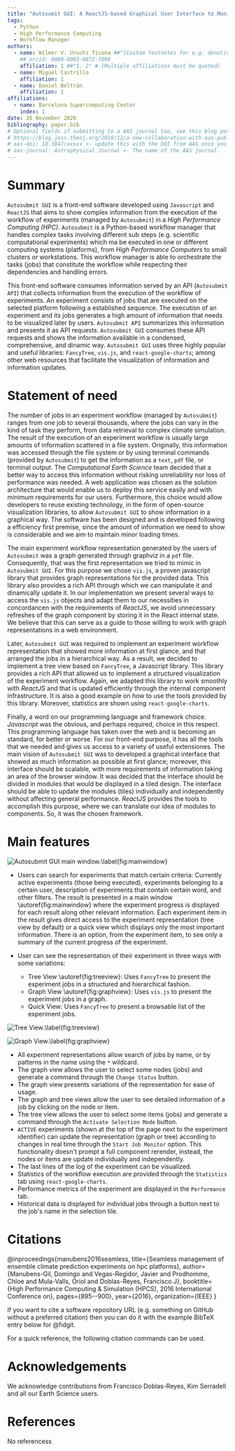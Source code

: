 ```yaml
---
title: "Autosumit GUI: A ReactJS-based Graphical User Interface to Monitor Experiments in a High Performance Computing Environment"
tags:
  - Python
  - High Performance Computing
  - Workflow Manager
authors:
  - name: Wilmer V. Uruchi Ticona ##^[Custom footnotes for e.g. denoting who the corresponding author is can be included like this.]
    ## orcid: 0000-0003-0872-7098
    affiliation: 1 ##"1, 2" # (Multiple affiliations must be quoted)
  - name: Miguel Castrillo
    affiliation: 1
  - name: Daniel Beltrán
    affiliation: 1
affiliations:
  - name: Barcelona Supercomputing Center
    index: 1
date: 26 November 2020
bibliography: paper.bib
# Optional fields if submitting to a AAS journal too, see this blog post:
# https://blog.joss.theoj.org/2018/12/a-new-collaboration-with-aas-publishing
# aas-doi: 10.3847/xxxxx <- update this with the DOI from AAS once you know it.
# aas-journal: Astrophysical Journal <- The name of the AAS journal.
---
```


# Summary

`Autosubmit GUI` is a front-end software developed using `Javascript` and `ReactJS` that aims to show complex
information from the execution of the workflow of experiments (managed by `Autosubmit`) in a _High Performance Computing (HPC)_.
`Autosubmit` is a Python-based workflow manager that handles complex tasks involving different sub steps (e.g. scientific computational experiments) which ma be executed in one or different computing systems (platforms), from _High Performance Computers_ to small clusters or workstations. This workflow manager is able to orchestrate the tasks (jobs) that constitute the workflow while respecting their dependencies and handling errors.

This front-end software consumes information served by an API (`Autosubmit API`) that collects information from the execution of the workflow of experiments.
An experiment consists of jobs that are executed on the selected platform following a established sequence. The execution of an experiment and its jobs generates a high amount of information that needs to be visualized later by users. `Autosubmit API` summarizes this information and presents it as API requests. `Autosubmit GUI` consumes these API requests and shows the information available in a condensed, comprehensive, and dinamic way. `Autosubmit GUI` uses three highly popular and useful libraries: `FancyTree`, `vis.js`, and `react-google-charts`; among other web resources that facilitate the visualization of information and information updates.

# Statement of need

The number of jobs in an experiment workflow (managed by `Autosubmit`) ranges from one job to several thousands, where the jobs can vary in the kind of task they perform, from data retrieval to complex climate simulation. The result of the execution of an experiment workflow is usually large amounts of information scattered in a file system.
Originally, this information was accessed through the file system or by using terminal commands (provided by `Autosubmit`) to get the information as a `text`, `pdf` file, or terminal output. The _Computational Earth Science_ team decided that a better way to access this information without risking unreliability nor loss of performance was needed. A web application was chosen as the solution architecture that would enable us to deploy this service easily and with minimum requirements for our users. Furthermore, this choice would allow developers to reuse existing technology, in the form of open-source visualization libraries, to allow `Autosubmit GUI` to show information in a graphical way. The software has been designed and is developed following a efficiency first premise, since the amount of information we need to show is considerable and we aim to maintain minor loading times.

The main experiment workflow representation generated by the users of `Autosubmit` was a graph generated through graphviz in a `pdf` file. Consequently, that was the first representation we tried to mimic in `Autosubmit GUI`. For this purpose we chose `vis.js`, a proven javascript library that provides graph representations for the provided data. This library also provides a rich API through which we can manipulate it and dinamically update it. In our implementation we present several ways to access the `vis.js` objects and adapt them to our necessities in concordancen with the requirements of _ReactJS_, we avoid unnecessary refreshes of the graph component by storing it in the React internal state. We believe that this can serve as a guide to those willing to work with graph representations in a web environment.

Later, `Autosubmit GUI` was required to implement an experiment workflow representation that showed more information at first glance, and that arranged the jobs in a hierarchical way. As a result, we decided to implement a tree view based on `FancyTree`, a Javascript library. This library provides a rich API that allowed us to implement a structured visualization of the experiment workflow. Again, we adapted this library to work smoothly with _ReactJS_ and that is updated efficiently through the internal component infrastructure. It is also a good example on how to use the tools provided by this library. Moreover, statistics are shown using `react-google-charts`.

Finally, a word on our programming language and framework choice. _Javascript_ was the obvious, and perhaps required, choice in this respect. This programming language has taken over the web and is becoming an standard, for better or worse. For our front-end purpose, it has all the tools that we needed and gives us access to a variety of useful extensiones. The main vision of `Autosubmit GUI` was to developed a graphical interface that showed as much information as possible at first glance; moreover, this interface should be scalable, with more requirements of information taking an area of the browser window. It was decided that the interface should be divided in modules that would be displayed in a tiled design. The interface should be able to update the modules (tiles) individually and independently without affecting general performance. _ReactJS_ provides the tools to accomplish this purpose, where we can translate our idea of modules to components. So, it was the chosen framework.

# Main features

![Autosubmit GUI main window.\label{fig:mainwindow}](mainwindow.jpg)

- Users can search for experiments that match certain criteria: Currently active experiments (those being executed), experiments belonging to a certain user, description of experiments that contain certain word, and other filters. The result is presented in a main window \autoref{fig:mainwindow} where the experiment progress is displayed for each result along other relevant information. Each experiment item in the result gives direct access to the experiment representation (tree view by default) or a quick view which displays only the most important information. There is an option, from the experiment item, to see only a summary of the current progress of the experiment.

- User can see the representation of their experiment in three ways with some variations:
  - Tree View \autoref{fig:treeview}: Uses `FancyTree` to present the experiment jobs in a structured and hierarchical fashion.
  - Graph View \autoref{fig:graphview}: Uses `vis.js` to present the experiment jobs in a graph.
  - Quick View: Uses `FancyTree` to present a browsable list of the experiment jobs.

![Tree View.\label{fig:treeview}](treeview.jpg)

![Graph View.\label{fig:graphview}](graphview.jpg)

- All experiment representations allow search of jobs by name, or by patterns in the name using the `*` wildcard.
- The graph view allows the user to select some nodes (jobs) and generate a command through the `Change Status` button.
- The graph view presents variations of the representation for ease of usage.
- The graph and tree views allow the user to see detailed information of a job by clicking on the node or item.
- The tree view allows the user to select some items (jobs) and generate a command through the `Activate Selection Mode` button.
- `ACTIVE` experiments (shown at the top of the page next to the experiment identifier) can update the representation (graph or tree) according to changes in real time through the `Start Job Monitor` option. This functionality doesn't prompt a full component rerender, instead, the nodes or items are update individually and independently.
- The last lines of the log of the experiment can be visualized.
- Statistics of the workflow execution are provided through the `Statistics` tab using `react-google-charts`.
- Performance metrics of the experiment are displayed in the `Performance` tab.
- Historical data is displayed for individual jobs through a button next to the job's name in the selection tile.

# Citations

<!-- They talk about BibTex but maybe you need to format it further --> 

@inproceedings{manubens2016seamless,
  title={Seamless management of ensemble climate prediction experiments on hpc platforms},
  author={Manubens-Gil, Domingo and Vegas-Regidor, Javier and Prodhomme, Chloe and Mula-Valls, Oriol and Doblas-Reyes, Francisco J},
  booktitle={High Performance Computing \& Simulation (HPCS), 2016 International Conference on},
  pages={895--900},
  year={2016},
  organization={IEEE}
}

<!-- Work in progress -->

If you want to cite a software repository URL (e.g. something on GitHub without a preferred
citation) then you can do it with the example BibTeX entry below for @fidgit.

For a quick reference, the following citation commands can be used.

<!-- # Figures

Work in progress. -->

# Acknowledgements

We acknowledge contributions from Francisco Doblas-Reyes, Kim Serradell and all our Earth Science users.

# References

No referencess
